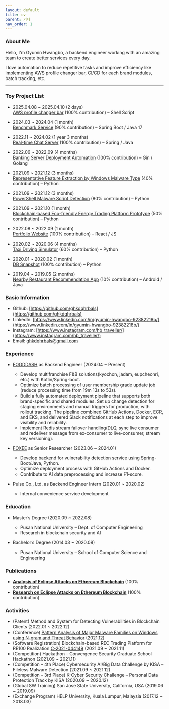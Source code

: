 ```yaml
---
layout: default
title: cv
parent: 기타
nav_order: 1
---
```


### About Me

Hello, I'm Gyumin Hwangbo, a backend engineer working with an amazing team to create better services every day.

I love automation to reduce repetitive tasks and improve efficiency like implementing AWS profile changer bar, CI/CD for each brand modules, batch tracking, etc.

---

### **Toy Project List**

* 2025.04.08 ~ 2025.04.10 (2 days)  
  [AWS profile changer bar](https://github.com/ghkdqhrbals/xbar-plugins-guideline) (100% contribution) – Shell Script

* 2024.03 ~ 2024.04 (1 month)  
  [Benchmark Service](https://github.com/backend-tech-forge/benchmark) (90% contribution) – Spring Boot / Java 17

* 2022.11 ~ 2024.02 (1 year 3 months)  
  [Real-time Chat Server](https://ghkdqhrbals.github.io/portfolios/docs/project/) (100% contribution) – Spring / Java

* 2022.06 ~ 2022.09 (4 months)  
  [Banking Server Deployment Automation](https://ghkdqhrbals.github.io/portfolios/docs/project2/) (100% contribution) – Gin / Golang

* 2021.09 ~ 2021.12 (3 months)  
  [Representative Feature Extraction by Windows Malware Type](https://ghkdqhrbals.github.io/portfolios/docs/기타/toyp8/) (40% contribution) – Python

* 2021.09 ~ 2021.12 (3 months)  
  [PowerShell Malware Script Detection](https://ghkdqhrbals.github.io/portfolios/docs/기타/toyp2/) (80% contribution) – Python

* 2021.09 ~ 2021.10 (1 month)  
  [Blockchain-based Eco-friendly Energy Trading Platform Prototype](https://ghkdqhrbals.github.io/portfolios/docs/기타/toyp4/) (50% contribution) – Python

* 2022.08 ~ 2022.09 (1 month)  
  [Portfolio Website](https://ghkdqhrbals.github.io/portfolios/docs/기타/toyp6/) (100% contribution) – React / JS

* 2020.02 ~ 2020.06 (4 months)  
  [Taxi Driving Simulator](https://ghkdqhrbals.github.io/portfolios/docs/기타/toyp7/) (60% contribution) – Python

* 2020.01 ~ 2020.02 (1 month)  
  [DB Snapshot](https://ghkdqhrbals.github.io/portfolios/docs/기타/toyp1/) (100% contribution) – Python

* 2019.04 ~ 2019.05 (2 months)  
  [Nearby Restaurant Recommendation App](https://ghkdqhrbals.github.io/portfolios/docs/기타/toyp5/) (10% contribution) – Android / Java

### **Basic Information**

* Github: [https://github.com/ghkdqhrbals](https://github.com/ghkdqhrbals)
* LinkedIn: [https://www.linkedin.com/in/gyumin-hwangbo-92382218b/](https://www.linkedin.com/in/gyumin-hwangbo-92382218b/)
* Instagram: [https://www.instagram.com/hb_traveller/](https://www.instagram.com/hb_traveller/)
* Email: ghkdqhrbals@gmail.com

### **Experience**

* [FOODDASH](https://fooddash.co.kr) as Backend Engineer (2024.04 ~ Present)
  * Develop multifranchise F&B solutions(kyochon, jadam, eupcheonri, etc.) with Kotlin/Spring-boot.
  * Optimize batch processing of user membership grade update job (reduce processing time from 19m 13s to 53s).
  * Build a fully automated deployment pipeline that supports both brand-specific and shared modules. Set up change detection for staging environments and manual triggers for production, with rollout tracking. The pipeline combined GitHub Actions, Docker, ECR, and EKS, and delivered Slack notifications at each step to improve visibility and reliability.
  * Implement Redis stream failover handling(DLQ, sync live consumer and redeliver message from ex-consumer to live-consumer, stream key versioning).

* [FOXEE](https://www.foxee.co.kr) as Senior Researcher (2023.06 ~ 2024.01)
  * Develop backend for vulnerability detection service using Spring-Boot/Java, Python.
  * Optimize deployment process with GitHub Actions and Docker.
  * Contribute to AI data preprocessing and increase F1-score.

* Pulse Co., Ltd. as Backend Engineer Intern (2020.01 ~ 2020.02) 
  * Internal convenience service development

### **Education**

* Master’s Degree (2020.09 ~ 2022.08)
  * Pusan National University – Dept. of Computer Engineering
  * Research in blockchain security and AI

* Bachelor’s Degree (2014.03 ~ 2020.08)
  * Pusan National University – School of Computer Science and Engineering

### **Publications**

* [**Analysis of Eclipse Attacks on Ethereum Blockchain**](https://ghkdqhrbals.github.io/assets/img/EthereumEclipseAttackAnalysis.pdf) (100% contribution)
* [**Research on Eclipse Attacks on Ethereum Blockchain**](https://ghkdqhrbals.github.io/portfolios/docs/Blockchain/) (100% contribution)

### **Activities**

* (Patent) Method and System for Detecting Vulnerabilities in Blockchain Clients (2022.01 ~ 2022.12)
* (Conference) [Pattern Analysis of Major Malware Families on Windows using N-gram and Threat Behavior](http://sso.riss.kr:11301/cdc_read_relay.jsp) (2021.12)
* (Software Registration) Blockchain-based REC Trading Platform for RE100 Realization [C-2021-044149](https://www.ntis.go.kr/outcomes/popup/srchTotlSpwr.do?cmd=view&rstId=SNW-2021-00312106034&returnURI=null&pageCode=RI_SW_RST_DTL) (2021.09 ~ 2021.11)
* (Competition) Hackathon – Convergence Security Graduate School Hackathon (2021.09 ~ 2021.11)
* (Competition – 4th Place) Cybersecurity AI/Big Data Challenge by KISA – Fileless Malware Detection (2021.09 ~ 2021.12)
* (Competition – 3rd Place) K-Cyber Security Challenge – Personal Data Protection Track by KISA (2020.09 ~ 2020.12)
* (Global SW Training) San Jose State University, California, USA (2019.06 ~ 2019.09)
* (Exchange Program) HELP University, Kuala Lumpur, Malaysia (2017.12 ~ 2018.03)

